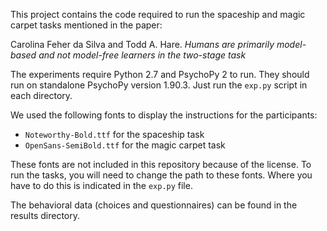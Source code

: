 This project contains the code required to run the spaceship and magic carpet tasks mentioned in the paper:

Carolina Feher da Silva and Todd A. Hare. *Humans are primarily model-based and not model-free learners in the two-stage task*

The experiments require Python 2.7 and PsychoPy 2 to run.
They should run on standalone PsychoPy version 1.90.3.
Just run the `exp.py` script in each directory.

We used the following fonts to display the instructions for the participants:
* `Noteworthy-Bold.ttf` for the spaceship task
* `OpenSans-SemiBold.ttf` for the magic carpet task

These fonts are not included in this repository because of the license.
To run the tasks, you will need to change the path to these fonts.
Where you have to do this is indicated in the `exp.py` file.

The behavioral data (choices and questionnaires) can be found in the results directory.
